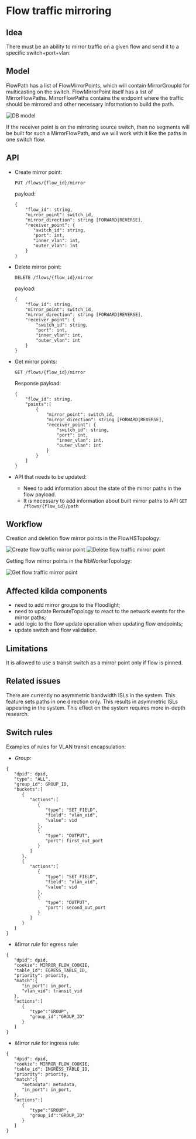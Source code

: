 # Flow traffic mirroring

## Idea
There must be an ability to mirror traffic on a given flow and send it to a specific switch+port+vlan.

## Model
FlowPath has a list of FlowMirrorPoints, which will contain MirrorGroupId for multicasting on the switch. 
FlowMirrorPoint itself has a list of MirrorFlowPaths. MirrorFlowPaths contains the endpoint 
where the traffic should be mirrored and other necessary information to build the path.

![DB model](./model.png "DB model")

If the receiver point is on the mirroring source switch, then no segments will be built for such a MirrorFlowPath, 
and we will work with it like the paths in one switch flow.

## API
* Create mirror point:
  
  `PUT /flows/{flow_id}/mirror`
  
  payload:
  ```
  {
      "flow_id": string,
      "mirror_point": switch_id,
      "mirror_direction": string [FORWARD|REVERSE],
      "receiver_point": {
         "switch_id": string,
         "port": int,
         "inner_vlan": int,
         "outer_vlan": int
      }
  }
  ```

* Delete mirror point:

  `DELETE /flows/{flow_id}/mirror`

  payload:
  ```
  {
      "flow_id": string,
      "mirror_point": switch_id,
      "mirror_direction": string [FORWARD|REVERSE],
      "receiver_point": {
          "switch_id": string,
          "port": int,
          "inner_vlan": int,
          "outer_vlan": int
      }
  }
  ```

* Get mirror points:

  `GET /flows/{flow_id}/mirror`

  Response payload:
  ```
  {
      "flow_id": string,
      "points":[
          {
              "mirror_point": switch_id,
              "mirror_direction": string [FORWARD|REVERSE],
              "receiver_point": {
                  "switch_id": string,
                  "port": int,
                  "inner_vlan": int,
                  "outer_vlan": int
              }
          }
      ]
  }
  ```


* API that needs to be updated: 
  - Need to add information about the state of the mirror paths in the flow payload.
  - It is necessary to add information about built mirror paths to API `GET /flows/{flow_id}/path`

## Workflow

Creation and deletion flow mirror points in the FlowHSTopology:

![Create flow traffic mirror point](./create-mirror-point.png "Create flow traffic mirror point")
![Delete flow traffic mirror point](./delete-mirror-point.png "Delete flow traffic mirror point")

Getting flow mirror points in the NbWorkerTopology:

![Get flow traffic mirror point](./get-mirror-point.png "Get flow traffic mirror point")

## Affected kilda components
* need to add mirror groups to the Floodlight;
* need to update RerouteTopology to react to the network events for the mirror paths;
* add logic to the flow update operation when updating flow endpoints;
* update switch and flow validation.

## Limitations
It is allowed to use a transit switch as a mirror point only if flow is pinned.

## Related issues
There are currently no asymmetric bandwidth ISLs in the system. This feature sets paths in one direction only. 
This results in asymmetric ISLs appearing in the system. This effect on the system requires more in-depth research.

## Switch rules
Examples of rules for VLAN transit encapsulation:
* _Group_:
```
{
   "dpid": dpid,
   "type": "ALL",
   "group_id": GROUP_ID,
   "buckets":[
      {
         "actions":[
            {
               "type": "SET_FIELD", 
               "field": "vlan_vid",
               "value": vid
            },
            {
               "type": "OUTPUT",
               "port": first_out_port
            }
         ]
      },
      {
         "actions":[
            {
               "type": "SET_FIELD", 
               "field": "vlan_vid",
               "value": vid
            },
            {
               "type": "OUTPUT",
               "port": second_out_port
            }
         ]
      }
   ]
}
```
* _Mirror rule_ for egress rule:
```
{
   "dpid": dpid,
   "cookie": MIRROR_FLOW_COOKIE,
   "table_id": EGRESS_TABLE_ID,
   "priority": priority,
   "match":{
      "in_port": in_port,
      "vlan_vid": transit_vid
   },
   "actions":[
      {
         "type":"GROUP",
         "group_id":"GROUP_ID"
      }
   ]
}  
```
* _Mirror rule_ for ingress rule:
```
{
   "dpid": dpid,
   "cookie": MIRROR_FLOW_COOKIE,
   "table_id": INGRESS_TABLE_ID,
   "priority": priority,
   "match":{
      "metadata": metadata,
      "in_port": in_port,
   },
   "actions":[
      {
         "type":"GROUP",
         "group_id":"GROUP_ID"
      }
   ]
}  
```
